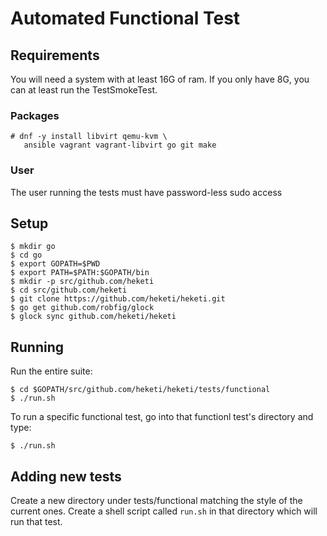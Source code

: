 # Automated Functional Test

## Requirements
You will need a system with at least 16G of ram.  If you only have 8G, you can at least run the TestSmokeTest.

### Packages

```
# dnf -y install libvirt qemu-kvm \
   ansible vagrant vagrant-libvirt go git make 
```

### User

The user running the tests must have password-less sudo access

## Setup

```
$ mkdir go
$ cd go
$ export GOPATH=$PWD
$ export PATH=$PATH:$GOPATH/bin
$ mkdir -p src/github.com/heketi
$ cd src/github.com/heketi
$ git clone https://github.com/heketi/heketi.git
$ go get github.com/robfig/glock 
$ glock sync github.com/heketi/heketi
```

## Running

Run the entire suite:

```
$ cd $GOPATH/src/github.com/heketi/heketi/tests/functional
$ ./run.sh
```

To run a specific functional test, go into that functionl test's directory and type:

```
$ ./run.sh
```

## Adding new tests

Create a new directory under tests/functional matching the style of
the current ones.  Create a shell script called `run.sh` in that directory
which will run that test.
